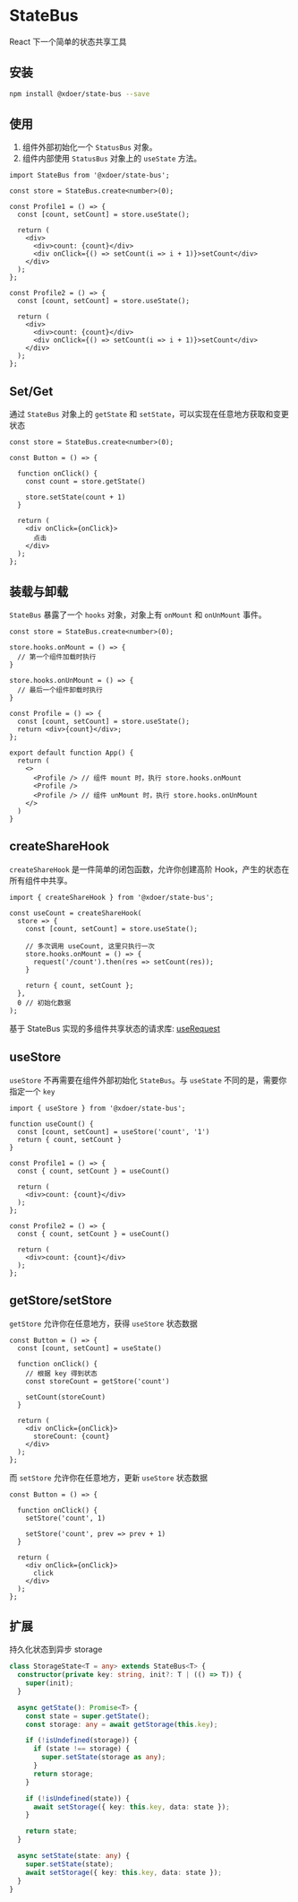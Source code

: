# StateBus

React 下一个简单的状态共享工具

## 安装

```bash
npm install @xdoer/state-bus --save
```

## 使用

1. 组件外部初始化一个 `StatusBus` 对象。
2. 组件内部使用 `StatusBus` 对象上的 `useState` 方法。

```tsx
import StateBus from '@xdoer/state-bus';

const store = StateBus.create<number>(0);

const Profile1 = () => {
  const [count, setCount] = store.useState();

  return (
    <div>
      <div>count: {count}</div>
      <div onClick={() => setCount(i => i + 1)}>setCount</div>
    </div>
  );
};

const Profile2 = () => {
  const [count, setCount] = store.useState();

  return (
    <div>
      <div>count: {count}</div>
      <div onClick={() => setCount(i => i + 1)}>setCount</div>
    </div>
  );
};
```

## Set/Get

通过 `StateBus` 对象上的 `getState` 和 `setState`，可以实现在任意地方获取和变更状态

```tsx
const store = StateBus.create<number>(0);

const Button = () => {

  function onClick() {
    const count = store.getState()

    store.setState(count + 1)
  }

  return (
    <div onClick={onClick}>
      点击
    </div>
  );
};
```

## 装载与卸载

`StateBus` 暴露了一个 `hooks` 对象，对象上有 `onMount` 和 `onUnMount` 事件。

```tsx
const store = StateBus.create<number>(0);

store.hooks.onMount = () => {
  // 第一个组件加载时执行
}

store.hooks.onUnMount = () => {
  // 最后一个组件卸载时执行
}

const Profile = () => {
  const [count, setCount] = store.useState();
  return <div>{count}</div>;
};

export default function App() {
  return (
    <>
      <Profile /> // 组件 mount 时，执行 store.hooks.onMount
      <Profile />
      <Profile /> // 组件 unMount 时，执行 store.hooks.onUnMount
    </>
  )
}
```

## createShareHook

`createShareHook` 是一件简单的闭包函数，允许你创建高阶 Hook，产生的状态在所有组件中共享。

```tsx
import { createShareHook } from '@xdoer/state-bus';

const useCount = createShareHook(
  store => {
    const [count, setCount] = store.useState();

    // 多次调用 useCount, 这里只执行一次
    store.hooks.onMount = () => {
      request('/count').then(res => setCount(res));
    }

    return { count, setCount };
  },
  0 // 初始化数据
);
```

基于 StateBus 实现的多组件共享状态的请求库: [useRequest](https://pre-quest.vercel.app/#/use-request)

## useStore

`useStore` 不再需要在组件外部初始化 `StateBus`。与 `useState` 不同的是，需要你指定一个 `key`

```tsx
import { useStore } from '@xdoer/state-bus';

function useCount() {
  const [count, setCount] = useStore('count', '1')
  return { count, setCount }
}

const Profile1 = () => {
  const { count, setCount } = useCount()

  return (
    <div>count: {count}</div>
  );
};

const Profile2 = () => {
  const { count, setCount } = useCount()

  return (
    <div>count: {count}</div>
  );
};
```

## getStore/setStore

`getStore` 允许你在任意地方，获得 `useStore` 状态数据

```tsx
const Button = () => {
  const [count, setCount] = useState()

  function onClick() {
    // 根据 key 得到状态
    const storeCount = getStore('count')

    setCount(storeCount)
  }

  return (
    <div onClick={onClick}>
      storeCount: {count}
    </div>
  );
};
```

而 `setStore` 允许你在任意地方，更新 `useStore` 状态数据

```tsx
const Button = () => {

  function onClick() {
    setStore('count', 1)

    setStore('count', prev => prev + 1)
  }

  return (
    <div onClick={onClick}>
      click
    </div>
  );
};
```

## 扩展

持久化状态到异步 storage

```ts
class StorageState<T = any> extends StateBus<T> {
  constructor(private key: string, init?: T | (() => T)) {
    super(init);
  }

  async getState(): Promise<T> {
    const state = super.getState();
    const storage: any = await getStorage(this.key);

    if (!isUndefined(storage)) {
      if (state !== storage) {
        super.setState(storage as any);
      }
      return storage;
    }

    if (!isUndefined(state)) {
      await setStorage({ key: this.key, data: state });
    }

    return state;
  }

  async setState(state: any) {
    super.setState(state);
    await setStorage({ key: this.key, data: state });
  }
}
```
